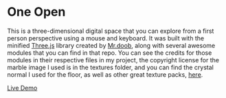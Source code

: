 # One Open

This is a three-dimensional digital space that you can explore from a first person perspective using a mouse and keyboard. It was built with the minified [Three.js](https://github.com/mrdoob/three.js/tree/master) library created by [Mr.doob](https://github.com/mrdoob), along with several awesome modules that you can find in that repo. You can see the credits for those modules in their respective files in my project, the copyright license for the marble image I used is in the textures folder, and you can find the crystal normal I used for the floor, as well as other great texture packs, [here](https://3dtextures.me/author/gendosplace/).

[Live Demo](http://ethangooding.com/OneOpen/)
